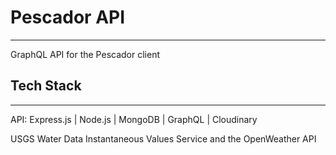 # Pescador API
---
GraphQL API for the Pescador client

## Tech Stack
---
API: Express.js | Node.js | MongoDB | GraphQL | Cloudinary

USGS Water Data Instantaneous Values Service and the OpenWeather API